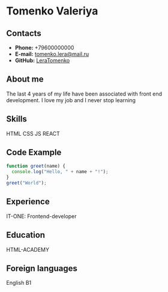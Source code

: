 # Tomenko Valeriya

## Contacts

- **Phone:** +79600000000
- **E-mail:** tomenko.lera@mail.ru
- **GitHub:** [LeraTomenko](https://github.com/LeraTomenko)

## About me

The last 4 years of my life have been associated with front end development. I love my job and I never stop learning

## Skills

HTML
CSS
JS
REACT

## Code Example

```javascript
function greet(name) {
  console.log("Hello, " + name + "!");
}
greet("World");
```

## Experience

IT-ONE: Frontend-developer

## Education

HTML-ACADEMY

## Foreign languages

English B1
